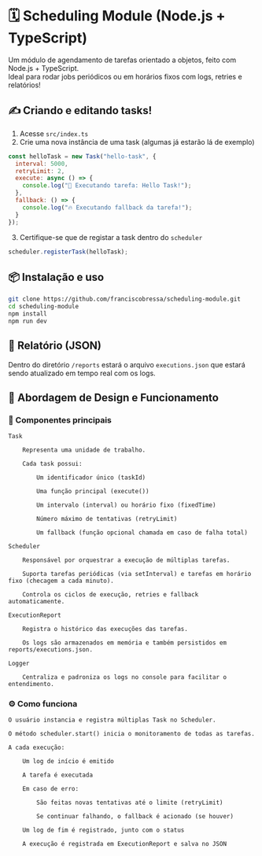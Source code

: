 # 🗓️ Scheduling Module (Node.js + TypeScript)

Um módulo de agendamento de tarefas orientado a objetos, feito com Node.js + TypeScript.  
Ideal para rodar jobs periódicos ou em horários fixos com logs, retries e relatórios!

## ✍️ Criando e editando tasks!

1. Acesse `src/index.ts`
2. Crie uma nova instância de uma task (algumas já estarão lá de exemplo)

```js
const helloTask = new Task("hello-task", {
  interval: 5000,
  retryLimit: 2,
  execute: async () => {
    console.log("🧠 Executando tarefa: Hello Task!");
  },
  fallback: () => {
    console.log("🔥 Executando fallback da tarefa!");
  }
});
```

3. Certifique-se que de registar a task dentro do `scheduler`
```js
scheduler.registerTask(helloTask);
```


## 📦 Instalação e uso

```bash
git clone https://github.com/franciscobressa/scheduling-module.git
cd scheduling-module
npm install
npm run dev
```


## 📃 Relatório (JSON)
Dentro do diretório `/reports` estará o arquivo `executions.json` que estará sendo atualizado em tempo real com os logs.

## 📐 Abordagem de Design e Funcionamento

### 🧱 Componentes principais

    Task

        Representa uma unidade de trabalho.

        Cada task possui:

            Um identificador único (taskId)

            Uma função principal (execute())

            Um intervalo (interval) ou horário fixo (fixedTime)

            Número máximo de tentativas (retryLimit)

            Um fallback (função opcional chamada em caso de falha total)

    Scheduler

        Responsável por orquestrar a execução de múltiplas tarefas.

        Suporta tarefas periódicas (via setInterval) e tarefas em horário fixo (checagem a cada minuto).

        Controla os ciclos de execução, retries e fallback automaticamente.

    ExecutionReport

        Registra o histórico das execuções das tarefas.

        Os logs são armazenados em memória e também persistidos em reports/executions.json.

    Logger

        Centraliza e padroniza os logs no console para facilitar o entendimento.

### ⚙️ Como funciona

    O usuário instancia e registra múltiplas Task no Scheduler.

    O método scheduler.start() inicia o monitoramento de todas as tarefas.

    A cada execução:

        Um log de início é emitido

        A tarefa é executada

        Em caso de erro:

            São feitas novas tentativas até o limite (retryLimit)

            Se continuar falhando, o fallback é acionado (se houver)

        Um log de fim é registrado, junto com o status

        A execução é registrada em ExecutionReport e salva no JSON

